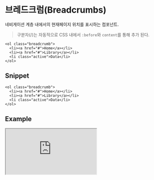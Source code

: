 <!--
{
    "id": 4208,
    "title": "브레드크럼(Breadcrumbs)",
    "outline": "네비게이션 계층 내에서의 현재페이지 위치를 표시하는 컴포넌트",
    "tags": ["widget", "component"],
    "order": [4, 2, 8],
    "thumbnail": "4.2.08.breadcrumbs.png"
}
-->

# 브레드크럼(Breadcrumbs)

네비게이션 계층 내에서의 현재페이지 위치를 표시하는 컴포넌트.

> 구분자(/)는 자동적으로 CSS 내에서 `:before`와 `content`를 통해 추가 된다.

```
<ol class="breadcrumb">
  <li><a href="#">Home</a></li>
  <li><a href="#">Library</a></li>
  <li class="active">Data</li>
</ol>
```

## Snippet
```
<ol class="breadcrumb">
  <li><a href="#">Home</a></li>
  <li><a href="#">Library</a></li>
  <li class="active">Data</li>
</ol>
```

## Example

<!--
<p data-height="268" data-theme-id="1127" data-slug-hash="zHeEv" data-user="azamara" data-default-tab="result" class='codepen'>See the Pen <a href='http://codepen.io/azamara/pen/zHeEv'>Cornerstone Navbar</a> by William (<a href='http://codepen.io/azamara'>@azamara</a>) on <a href='http://codepen.io'>CodePen</a></p>
<script async src="http://codepen.io/assets/embed/ei.js"></script>
-->

<iframe class="jsbin-livecode" src="http://jsbin.com/IZuTiNO/latest/embed?html,css,output"></iframe>